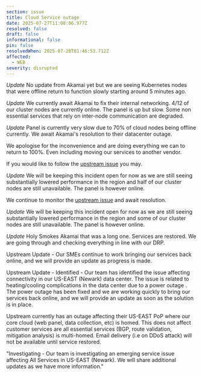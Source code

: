 ```yaml
---
section: issue
title: Cloud Service outage
date: 2025-07-27T11:08:06.977Z
resolved: false
draft: false
informational: false
pin: false
resolvedWhen: 2025-07-28T01:46:53.712Z
affected:
  - WEB
severity: disrupted
---
```

*Update* No update from Akamai yet but we are seeing Kubernetes nodes that were offline return to function slowly starting around 5 minutes ago.

*Update* We currently await Akamai to fix their internal networking. 4/12 of our cluster nodes are currently online. The panel is up but slow. Some non essential services that rely on inter-node communication are degraded. 

*Update* Panel is currently very slow due to 70% of cloud nodes being offline currently. We await Akamai's resolution to their datacenter outage.

We apologise for the inconvenience and are doing everything we can to return to 100%. Even including moving our services to another vendor.

If you would like to follow the [upstream issue](https://status.linode.com/incidents/6yw88b0ft94g) you may.

*Update* We will be keeping this incident open for now as we are still seeing substantially lowered performance in the region and half of our cluster nodes are still unavailable. The panel is however online.

We continue to monitor the [upstream issue](https://status.linode.com/incidents/6yw88b0ft94g) and await resolution.

*Update* We will be keeping this incident open for now as we are still seeing substantially lowered performance in the region and some of our cluster nodes are still unavailable. The panel is however online.

*Update* Holy Smokes Akamai that was a long one. Services are restored. We are going through and checking everything in line with our DRP.


Upstream Update - 
Our SMEs continue to work bringing our services back online, and we will provide an update as progress is made.

Upstream Update - 
Identified - Our team has identified the issue affecting connectivity in our US-EAST (Newark) data center. The issue is related to heating/cooling complications in the data center due to a power outage . The power outage has been fixed and we are working quickly to bring our services back online, and we will provide an update as soon as the solution is in place.

Upstream currently has an outage affecting their US-EAST PoP where our core cloud (web panel, data collection, etc) is homed. This does not affect customer services are all essential services (BGP, route validation, mitigation analysis) is multi-homed. Email delivery (i.e on DDoS attack) will not be available until service restored.

"Investigating - Our team is investigating an emerging service issue affecting All Services in US-EAST (Newark). We will share additional updates as we have more information."